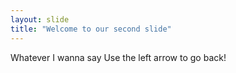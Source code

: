 ```yaml
---
layout: slide
title: "Welcome to our second slide"
---
```

Whatever I wanna say
Use the left arrow to go back!
